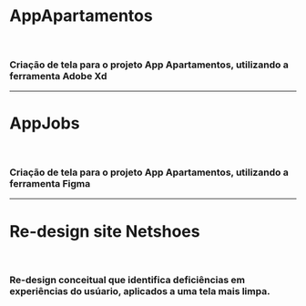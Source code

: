 <h1> AppApartamentos </h1>
<br>
<h3> Criação de tela para o projeto App Apartamentos, utilizando a ferramenta <strong> Adobe Xd </strong> </h3>

<hr>
<h1> AppJobs </h1>
<br>
<h3> Criação de tela para o projeto App Apartamentos, utilizando a ferramenta <strong> Figma </strong> </h3>

<hr>
<h1> Re-design site Netshoes </h1>
<br>
<h3> Re-design conceitual que identifica deficiências em experiências do usúario, aplicados a uma tela mais limpa. </h3>

